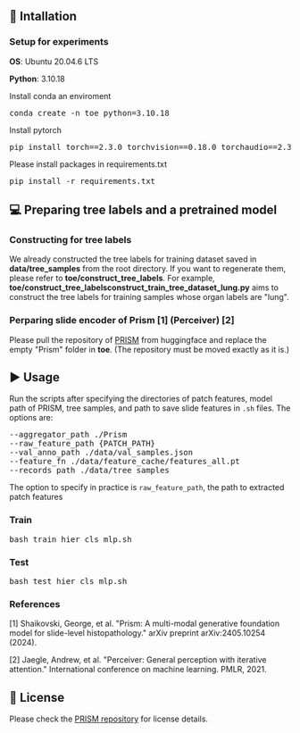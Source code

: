 ## 🚀 Intallation

### Setup for experiments

**OS**: Ubuntu 20.04.6 LTS

**Python**: 3.10.18

Install conda an enviroment
<pre>
conda create -n toe python=3.10.18
</pre>

Install pytorch
<pre>
pip install torch==2.3.0 torchvision==0.18.0 torchaudio==2.3.0 --index-url https://download.pytorch.org/whl/cu121
</pre>

Please install packages in requirements.txt
<pre>
pip install -r requirements.txt
</pre>


## 💻 Preparing tree labels and a pretrained model

### Constructing for tree labels
We already constructed the tree labels for training dataset saved in **data/tree_samples** from the root directory. If you want to regenerate them, please refer to **toe/construct_tree_labels**. For example, **toe/construct_tree_labelsconstruct_train_tree_dataset_lung.py** aims to construct the tree labels for training samples whose organ labels are "lung".

### Perparing slide encoder of Prism [1] (Perceiver) [2] 
Please pull the repository of [PRISM](https://huggingface.co/paige-ai/Prism) from huggingface and replace the empty "Prism" folder in **toe**. (The repository must be moved exactly as it is.)



## ▶️ Usage

Run the scripts after specifying the directories of patch features, model path of PRISM, tree samples, and path to save slide features in `.sh` files. The options are:

<pre>
--aggregator_path ./Prism
--raw_feature_path {PATCH_PATH}
--val_anno_path ./data/val_samples.json
--feature_fn ./data/feature_cache/features_all.pt
--records_path ./data/tree_samples
</pre>
The option to specify in practice is `raw_feature_path`, the path to extracted patch features


### Train
<pre>
bash train_hier_cls_mlp.sh
</pre>


### Test
<pre>
bash test_hier_cls_mlp.sh
</pre>




### References
[1] Shaikovski, George, et al. "Prism: A multi-modal generative foundation model for slide-level histopathology." arXiv preprint arXiv:2405.10254 (2024).

[2] Jaegle, Andrew, et al. "Perceiver: General perception with iterative attention." International conference on machine learning. PMLR, 2021.


## 📜 License

Please check the [PRISM repository](https://huggingface.co/paige-ai/Prism) for license details.
